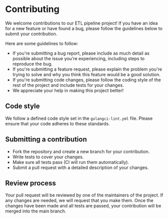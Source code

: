 # Contributing

We welcome contributions to our ETL pipeline project! If you have an idea for a new feature or have found a bug, please follow the guidelines below to submit your contribution.

Here are some guidelines to follow:

- If you're submitting a bug report, please include as much detail as possible about the issue you're experiencing, including steps to reproduce the bug.
- If you're submitting a feature request, please explain the problem you're trying to solve and why you think this feature would be a good solution.
- If you're submitting code changes, please follow the coding style of the rest of the project and include tests for your changes.
- We appreciate your help in making this project better!

## Code style

We follow a defined code style set in the `golangci-lint.yml` file. Please ensure that your code adheres to these standards.

## Submitting a contribution

- Fork the repository and create a new branch for your contribution.
- Write tests to cover your changes.
- Make sure all tests pass (CI will run them automatically).
- Submit a pull request with a detailed description of your changes.

## Review process

Your pull request will be reviewed by one of the maintainers of the project. If any changes are needed, we will request that you make them. Once the changes have been made and all tests are passed, your contribution will be merged into the main branch.

